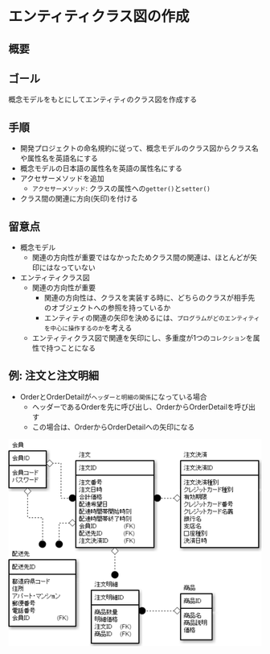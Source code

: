 # エンティティクラス図の作成

## 概要

## ゴール

概念モデルをもとにしてエンティティのクラス図を作成する

## 手順

* 開発プロジェクトの命名規約に従って、概念モデルのクラス図からクラス名や属性名を英語名にする
* 概念モデルの日本語の属性名を英語の属性名にする
* アクセサーメソッドを追加
    * `アクセサーメソッド`: クラスの属性への`getter()`と`setter()`
* クラス間の関連に方向(矢印)を付ける

## 留意点

* 概念モデル
    * 関連の方向性が重要ではなかったためクラス間の関連は、ほとんどが矢印にはなっていない
* エンティティクラス図
    * 関連の方向性が重要
        * 関連の方向性は、クラスを実装する時に、どちらのクラスが相手先のオブジェクトへの参照を持っているか
        * エンティティの関連の矢印を決めるには、`プログラムがどのエンティティを中心に操作するのか`を考える
    * エンティティクラス図で関連を矢印にし、多重度が1つの`コレクション`を属性で持つことになる

## 例: 注文と注文明細

* OrderとOrderDetailが`ヘッダーと明細の関係`になっている場合
    * ヘッダーであるOrderを先に呼び出し、OrderからOrderDetailを呼び出す
    * この場合は、OrderからOrderDetailへの矢印になる

![entity_00](image/entity_00.png)
